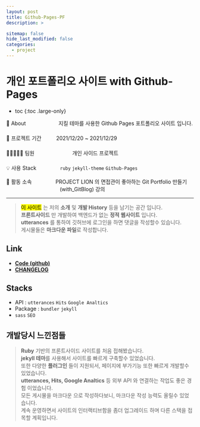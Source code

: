 ```yaml
---
layout: post
title: Github-Pages-PF
description: >

sitemap: false
hide_last_modified: false
categories:
  - project
---
```


# 개인 포트폴리오 사이트 with Github-Pages

- toc
{:toc .large-only}

🔎 About 　　　　　　지킬 테마를 사용한 Github Pages 포트폴리오 사이트 입니다. \
　 \
📅 프로젝트 기간 　　 &nbsp;2021/12/20 ~ 2021/12/29 \
　 \
👨🏽‍🤝‍👨🏻 팀원　　　　　　　 개인 사이드 프로젝트 \
　 \
💡 사용 Stack 　　　　&nbsp;`ruby` `jekyll-theme` `Github-Pages`  \
  \
🏢 활동 소속　　　　 &nbsp;PROJECT LION 의 면접관이 좋아하는 Git Portfolio 만들기 　　　　　　　　　　&nbsp;(with_GitBlog) 강의

---

> <mark>이 사이트</mark> 는 저의 **소개** 및 **개발 History** 등을 남기는 공간 입니다.  \
> **프론트사이드** 만 개발하여 백엔드가 없는 **정적 웹사이트** 입니다.  \
> **utterances** 를 통하여 깃허브에 로그인을 하면 댓글을 작성할수 있습니다.  \
> 게시물들은 **마크다운 파일**로 작성합니다.

## Link

- **[Code (github)](https://github.com/steven-yn/steven-yn.github.io)**
- **[CHANGELOG](/changelog/)**

## Stacks

- API : `utterances` `Hits` `Google Analtics`
- Package : `bundler` `jekyll`
- `sass` `SEO`

## 개발당시 느낀점들

> **Ruby** 기반의 프론트사이드 사이트를 처음 접해봤습니다. \
> **jekyll 테마**를 사용해서 사이트를 빠르게 구축할수 있었습니다.  \
> 또한 다양한 **플러그인** 들이 지원되서, 페이지에 부가기능 또한 빠르게 개발할수 있었습니다. \
> **utterances, Hits, Google Analtics** 등 외부 API 와 연결하는 작업도 좋은 경험 이었습니다.  \
> 모든 게시물을 마크다운 으로 작성하다보니, 마크다운 작성 능력도 올릴수 있었습니다.  \
> 계속 운영하면서 사이트의 인터랙티브함을 좀더 업그레이드 하며 다른 스택을 접목할 계획입니다.
